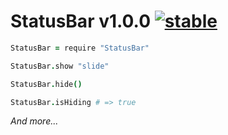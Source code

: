 
# StatusBar v1.0.0 [![stable](http://badges.github.io/stability-badges/dist/stable.svg)](http://github.com/badges/stability-badges)

```coffee
StatusBar = require "StatusBar"

StatusBar.show "slide"

StatusBar.hide()

StatusBar.isHiding # => true
```

*And more...*
